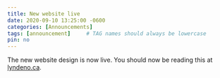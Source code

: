 ```yaml
---
title: New website live
date: 2020-09-10 13:25:00 -0600
categories: [Announcements]
tags: [announcement]     # TAG names should always be lowercase
pin: no
---
```


The new website design is now live. You should now be reading this at [lyndeno.ca](https://lyndeno.ca).